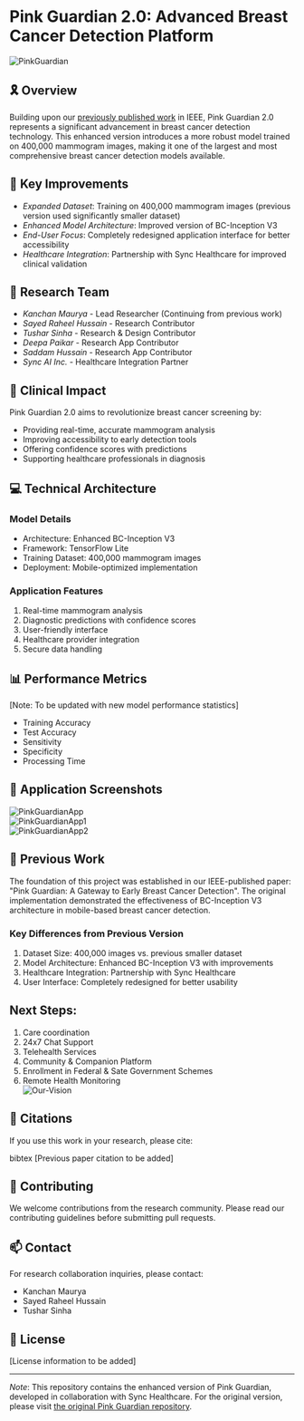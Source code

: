 
# Pink Guardian 2.0: Advanced Breast Cancer Detection Platform
  <div>
    <img src="/images/PinkGuardian.png" alt="PinkGuardian" />
  </div>

  
## 🎗 Overview
Building upon our [previously published work](https://github.com/kanchanmaurya95/PinkGuardian.git) in IEEE, Pink Guardian 2.0 represents a significant advancement in breast cancer detection technology. This enhanced version introduces a more robust model trained on 400,000 mammogram images, making it one of the largest and most comprehensive breast cancer detection models available.

## 🔬 Key Improvements
- *Expanded Dataset*: Training on 400,000 mammogram images (previous version used significantly smaller dataset)
- *Enhanced Model Architecture*: Improved version of BC-Inception V3
- *End-User Focus*: Completely redesigned application interface for better accessibility
- *Healthcare Integration*: Partnership with Sync Healthcare for improved clinical validation

## 👥 Research Team
- *Kanchan Maurya* - Lead Researcher (Continuing from previous work)
- *Sayed Raheel Hussain* - Research Contributor
- *Tushar Sinha* - Research & Design Contributor 
- *Deepa Paikar* - Research App Contributor
- *Saddam Hussain* - Research App Contributor
- *Sync AI Inc.* - Healthcare Integration Partner

## 🏥 Clinical Impact
Pink Guardian 2.0 aims to revolutionize breast cancer screening by:
- Providing real-time, accurate mammogram analysis
- Improving accessibility to early detection tools
- Offering confidence scores with predictions
- Supporting healthcare professionals in diagnosis

## 💻 Technical Architecture
### Model Details
- Architecture: Enhanced BC-Inception V3
- Framework: TensorFlow Lite
- Training Dataset: 400,000 mammogram images
- Deployment: Mobile-optimized implementation

### Application Features
1. Real-time mammogram analysis
2. Diagnostic predictions with confidence scores
3. User-friendly interface
4. Healthcare provider integration
5. Secure data handling

## 📊 Performance Metrics
[Note: To be updated with new model performance statistics]
- Training Accuracy
- Test Accuracy
- Sensitivity
- Specificity
- Processing Time

## 📱 Application Screenshots
  <div>
    <img src="/images/App3.png" alt="PinkGuardianApp" />
  </div>

  <div>
    <img src="/images/App2.png" alt="PinkGuardianApp1" />
  </div>

  <div>
    <img src="/images/App1.png" alt="PinkGuardianApp2" />
  </div>

## 🔗 Previous Work
The foundation of this project was established in our IEEE-published paper: "Pink Guardian: A Gateway to Early Breast Cancer Detection". The original implementation demonstrated the effectiveness of BC-Inception V3 architecture in mobile-based breast cancer detection.

### Key Differences from Previous Version
1. Dataset Size: 400,000 images vs. previous smaller dataset
2. Model Architecture: Enhanced BC-Inception V3 with improvements
3. Healthcare Integration: Partnership with Sync Healthcare
4. User Interface: Completely redesigned for better usability


## Next Steps:
1. Care coordination
2. 24x7 Chat Support
3. Telehealth Services
4. Community & Companion Platform 
5. Enrollment in Federal & Sate Government Schemes
6. Remote Health Monitoring
   <div>
    <img src="/images/Prrocessflow.png" alt="Our-Vision" />
  </div>

## 📄 Citations
If you use this work in your research, please cite:

bibtex
[Previous paper citation to be added]


## 🤝 Contributing
We welcome contributions from the research community. Please read our contributing guidelines before submitting pull requests.

## 📫 Contact
For research collaboration inquiries, please contact:
- Kanchan Maurya
- Sayed Raheel Hussain
- Tushar Sinha

## 📃 License
[License information to be added]

---
*Note*: This repository contains the enhanced version of Pink Guardian, developed in collaboration with Sync Healthcare. For the original version, please visit [the original Pink Guardian repository](https://github.com/kanchanmaurya95/PinkGuardian.git).
